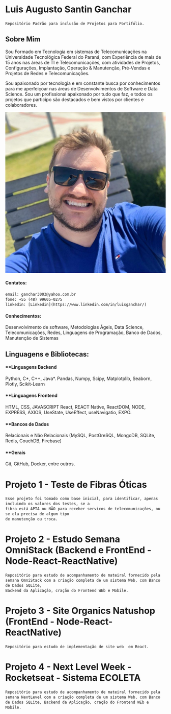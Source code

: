 # Luis Augusto Santin Ganchar

    Repositório Padrão para inclusão de Projetos para Portifólio.

## Sobre Mim
Sou Formado em Tecnologia em sistemas de Telecomunicações na Universidade Tecnológica Federal do Paraná, com Experiência de mais de 15 anos nas áreas de TI e Telecomunicações, com atividades de Projetos, Configurações, Implantação, Operação & Manutenção, Pré-Vendas e Projetos de Redes e Telecomunicações.

Sou apaixonado por tecnologia e em constante busca por conhecimentos para me aperfeiçoar nas áreas de Desenvolvimentos de Software e Data Science. Sou um profissional apaixonado por tudo que faz, e todos os projetos que participo são destacados e bem vistos por clientes e colaboradores.

![Image of Luis - GitHub](https://github.com/ganchar3003/LuisGanchar_Curriculum/blob/master/Avatar_GitHub.jpeg)

#### Contatos:
    
    email: ganchar3003@yahoo.com.br
    fone: +55 (48) 99605-0275
    linkedin: [Linkedin](https://www.linkedin.com/in/luisganchar/)


#### Conhecimentos:
Desenvolvimento de software, Metodologias Ágeis, Data Science, Telecomunicações, Redes, Linguagens de Programação, Banco de Dados, Manutenção de Sistemas

## Linguagens e Bibliotecas:
#### **Linguagens Backend
Python, C*, C++, Java*.
Pandas, Numpy, Scipy, Matplotplib, Seaborn, Plotly, Scikit-Learn

#### **Linguagens Frontend
HTML, CSS, JAVASCRIPT
React, REACT Native, ReactDOM, NODE, EXPRESS, AXIOS, UseState, UseEffect, useNavigatio, EXPO.

#### **Bancos de Dados
Relacionais e Não Relacionais (MySQL, PostGreSQL, MongoDB, SQLite, Redis, CouchDB, Firebase)

#### **Gerais
Git, GitHub, Docker, entre outros.

# Projeto 1 - Teste de Fibras Óticas
    Esse projeto foi tomado como base inicial, para identificar, apenas incluindo os valores dos testes, se a 
    fibra está APTA ou NÃO para receber servicos de telecomunicações, ou se ela precisa de algum tipo 
    de manutenção ou troca.

# Projeto 2 - Estudo Semana OmniStack (Backend e FrontEnd - Node-React-ReactNative)
    Repositório para estudo de acompanhamento de mateiral fornecido pela semana OmniStack com a criação completa de um sistema Web, com Banco de Dados SQLite, 
    Backend da Aplicação, cração do Frontend WEb e Mobile.

# Projeto 3 - Site Organics Natushop (FrontEnd - Node-React-ReactNative)
    Repositório para estudo de implementação de site web  em React.

# Projeto 4 - Next Level Week - Rocketseat - Sistema ECOLETA
    Repositório para estudo de acompanhamento de mateiral fornecido pela semana NextLevel com a criação completa de um sistema Web, com Banco de Dados SQLite, Backend da Aplicação, cração do Frontend WEb e Mobile.
